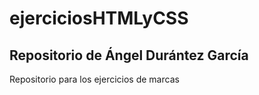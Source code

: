 # ejerciciosHTMLyCSS
## Repositorio de Ángel Durántez García
Repositorio para los ejercicios de marcas
